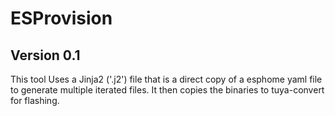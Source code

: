 # ESProvision

## Version 0.1

This tool Uses a Jinja2 ('.j2') file that is a direct copy of
a esphome yaml file to generate multiple iterated files. It
then copies the binaries to tuya-convert for flashing.
